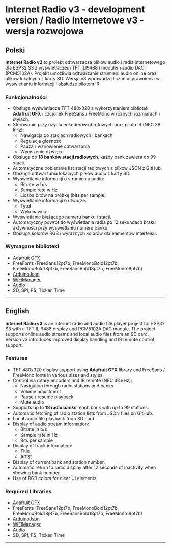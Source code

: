 # Internet Radio v3 - development version / Radio Internetowe v3 - wersja rozwojowa

## Polski

**Internet Radio v3** to projekt odtwarzacza plików audio i radia internetowego dla ESP32 S3 z wyświetlaczem TFT ILI9488 i modułem audio DAC (PCM5102A). Projekt umożliwia odtwarzanie strumieni audio online oraz plików lokalnych z karty SD. Wersja v3 wprowadza liczne usprawnienia w wyświetlaniu informacji i obsłudze pilotem IR.

### Funkcjonalności

- Obsługa wyświetlacza TFT 480x320 z wykorzystaniem bibliotek **Adafruit GFX** i czcionek FreeSans / FreeMono w różnych rozmiarach i stylach.
- Sterowanie przy użyciu enkoderów obrotowych oraz pilota IR (NEC 38 kHz):
  - Nawigacja po stacjach radiowych i bankach
  - Regulacja głośności
  - Pauza / wznowienie odtwarzania
  - Wyciszenie dźwięku
- Obsługa do **18 banków stacji radiowych**, każdy bank zawiera do 99 stacji.
- Automatyczne pobieranie list stacji radiowych z plików JSON z GitHub.
- Obsługa odtwarzania lokalnych plików audio z karty SD.
- Wyświetlanie informacji o strumieniu audio:
  - Bitrate w b/s
  - Sample rate w Hz
  - Liczba bitów na próbkę (bits per sample)
- Wyświetlanie informacji o utworze:
  - Tytuł
  - Wykonawca
- Wyświetlanie bieżącego numeru banku i stacji.
- Automatyczny powrót do wyświetlania radia po 12 sekundach braku aktywności przy wyświetlaniu numeru banku.
- Obsługa kolorów RGB i wyraźnych kolorów dla elementów interfejsu.

### Wymagane biblioteki

- [Adafruit GFX](https://github.com/adafruit/Adafruit-GFX-Library)
- FreeFonts (FreeSans12pt7b, FreeMonoBold12pt7b, FreeMonoBold18pt7b, FreeSansBold18pt7b, FreeMono18pt7b)
- [ArduinoJson](https://github.com/bblanchon/ArduinoJson)
- [WiFiManager](https://github.com/tzapu/WiFiManager)
- [Audio](https://github.com/schreibfaul1/ESP32-audioI2S)
- SD, SPI, FS, Ticker, Time

---

## English

**Internet Radio v3** is an Internet radio and audio file player project for ESP32 S3 with a TFT ILI9488 display and PCM5102A DAC module. The project supports online audio streams and local audio files from an SD card. Version v3 introduces improved display handling and IR remote control support.

### Features

- TFT 480x320 display support using **Adafruit GFX** library and FreeSans / FreeMono fonts in various sizes and styles.
- Control via rotary encoders and IR remote (NEC 38 kHz):
  - Navigation through radio stations and banks
  - Volume adjustment
  - Pause / resume playback
  - Mute audio
- Supports up to **18 radio banks**, each bank with up to 99 stations.
- Automatic fetching of radio station lists from JSON files on GitHub.
- Local audio file playback from SD card.
- Display of audio stream information:
  - Bitrate in b/s
  - Sample rate in Hz
  - Bits per sample
- Display of track information:
  - Title
  - Artist
- Display of current bank and station number.
- Automatic return to radio display after 12 seconds of inactivity when showing bank number.
- Use of RGB colors for clear UI elements.

### Required Libraries

- [Adafruit GFX](https://github.com/adafruit/Adafruit-GFX-Library)
- FreeFonts (FreeSans12pt7b, FreeMonoBold12pt7b, FreeMonoBold18pt7b, FreeSansBold18pt7b, FreeMono18pt7b)
- [ArduinoJson](https://github.com/bblanchon/ArduinoJson)
- [WiFiManager](https://github.com/tzapu/WiFiManager)
- [Audio](https://github.com/schreibfaul1/ESP32-audioI2S)
- SD, SPI, FS, Ticker, Time

---

